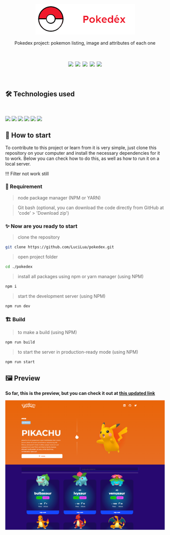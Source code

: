 <p align="center"><img src="large.png"></p>
<p align="center">Pokedex project: pokemon listing, image and attributes of each one</p>
<h1 align="center">
<img src="https://img.shields.io/apm/l/react?style=flat-square"> <img src="https://img.shields.io/github/stars/LuciLua/pokedex?style=flat-square">
<img src="https://img.shields.io/github/last-commit/LuciLua/pokedex?style=flat-square"> <img src="https://img.shields.io/github/commit-activity/w/LuciLua/pokedex?style=flat-square"> <img src="https://img.shields.io/github/languages/code-size/LuciLua/pokedex">

</br>
</h1>
</br>

## 🛠 Technologies used

</br>

<img src="https://img.shields.io/badge/HTML5-E34F26?style=for-the-badge&logo=html5&logoColor=white"> <img src="https://img.shields.io/badge/JavaScript-F7DF1E?style=for-the-badge&logo=javascript&logoColor=black">  <img src="https://img.shields.io/badge/Sass-CC6699?style=for-the-badge&logo=sass&logoColor=white"> 
<img src="https://img.shields.io/badge/React-20232A?style=for-the-badge&logo=react&logoColor=61DAFB"> 
<img src="https://img.shields.io/badge/next.js-000000?style=for-the-badge&logo=nextdotjs&logoColor=white">
<img src="https://img.shields.io/badge/Next-black?style=for-the-badge&logo=next.js&logoColor=white">

## 🚀 How to start

To contribute to this project or learn from it is very simple, just clone this repository on your computer and install the necessary dependencies for it to work. Below you can check how to do this, as well as how to run it on a local server.

!!! Filter not work still

### 📌 Requirement

> node package manager (NPM or YARN)

> Git bash (optional, you can download the code directly from GitHub at 'code' > 'Download zip')

### ✨ Now are you ready to start 

> clone the repository
```bash
git clone https://github.com/LuciLua/pokedex.git
```

> open project folder
 ```bash
cd ./pokedex
```

> install all packages using npm or yarn manager (using NPM)
```bash
npm i
```

> start the development server (using NPM)
```bash
npm run dev
```

### 🏗 Build 

> to make a build (using NPM)
```bash
npm run build
```

> to start the server in production-ready mode (using NPM)
```bash
npm run start
```


## 🖼 Preview

**So far, this is the preview, but you can check it out at [this updated link](https://pokedeex.vercel.app/)**

<img src="preview.png"/>
